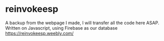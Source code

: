 # reinvokeesp
A backup from the webpage I made, I will transfer all the code here ASAP. Written on Javascript, using Firebase as our database
https://reinvokeesp.weebly.com/
